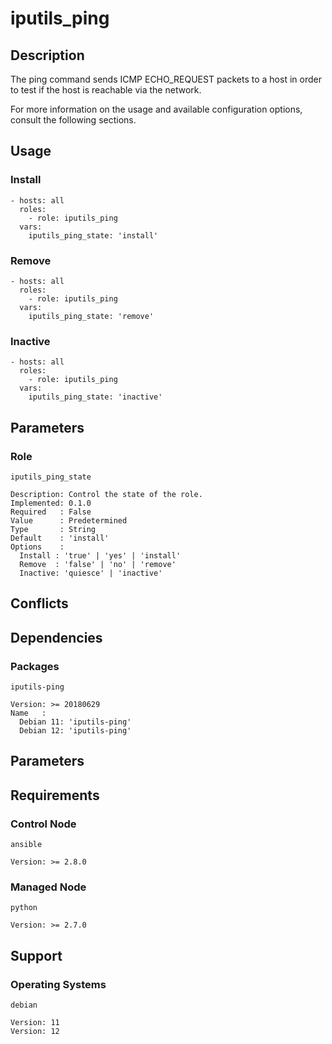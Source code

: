 # iputils_ping

## Description

The ping command sends ICMP ECHO_REQUEST packets to a host in order to test if
the host is reachable via the network.

For more information on the usage and available configuration options,
consult the following sections.

## Usage

### Install

```
- hosts: all
  roles:
    - role: iputils_ping
  vars:
    iputils_ping_state: 'install'
```

### Remove

```
- hosts: all
  roles:
    - role: iputils_ping
  vars:
    iputils_ping_state: 'remove'
```

### Inactive

```
- hosts: all
  roles:
    - role: iputils_ping
  vars:
    iputils_ping_state: 'inactive'
```

## Parameters

### Role

`iputils_ping_state`

    Description: Control the state of the role.
    Implemented: 0.1.0
    Required   : False
    Value      : Predetermined
    Type       : String
    Default    : 'install'
    Options    :
      Install : 'true' | 'yes' | 'install'
      Remove  : 'false' | 'no' | 'remove'
      Inactive: 'quiesce' | 'inactive'

## Conflicts

## Dependencies

### Packages

`iputils-ping`

    Version: >= 20180629
    Name   :
      Debian 11: 'iputils-ping'
      Debian 12: 'iputils-ping'

## Parameters

## Requirements

### Control Node

`ansible`

    Version: >= 2.8.0

### Managed Node

`python`

    Version: >= 2.7.0

## Support

### Operating Systems

`debian`

    Version: 11
    Version: 12
